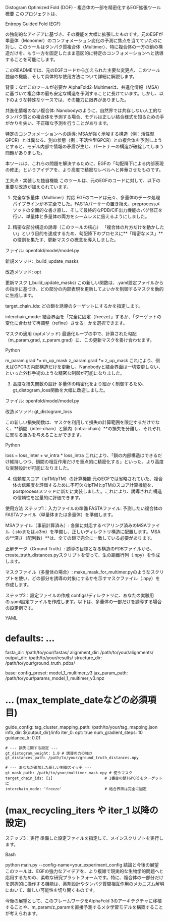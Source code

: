 Distogram Optimized Fold (DOF) - 複合体の一部を精密化するEGF拡張ツール
概要
このプロジェクトは、

Entropy Guided Fold (EGF) 

 の独創的なアイデアに基づき、その機能を大幅に拡張したものです。元のEGFが単量体（Monomer）のコンフォメーション変化の予測に焦点を当てていたのに対し、このツールはタンパク質複合体（Multimer）、特に複合体の一方の鎖の構造だけを、もう一方を固定したまま意図的に特定のコンフォメーションへと誘導することを可能にします。

このREADMEでは、元のEGFコードから加えられた主要な変更点、このツール独自の機能、そして具体的な使用方法について詳細に解説します。

背景：なぜこのツールが必要か
AlphaFold2-Multimerは、共進化情報（MSA）に基づいて複合体の最も安定な構造を予測することに長けています。しかし、以下のような特殊なケースでは、その能力に限界がありました。

共進化情報のない複合体: Nanobodyのように、自然界では共存しない人工的なタンパク質との複合体を予測する場合、モデルは正しい結合様式を知るための手がかりを失い、不正確な予測を行うことがあります。

特定のコンフォメーションへの誘導: MSAが強く示唆する構造（例：活性型GPCR）とは異なる、別の状態（例：不活性型GPCR）との複合体を予測しようとすると、モデル内部で情報の矛盾が生じ、パートナーの構造が破綻してしまう問題がありました。

本ツールは、これらの問題を解決するために、EGFの「勾配降下による内部表現の修正」というアイデアを、より高度で精密なレベルへと昇華させたものです。

工夫点・実装した独自機能
このツールは、元のEGFのコードに対して、以下の重要な改造が加えられています。

1. 完全な多量体（Multimer）対応
EGFのコードは元々、多量体のデータ処理パイプラインが不完全でした。FASTAパーサーの置き換え、preprocessメソッドの全面的な書き直し、そして最終的なPDB/CIF出力機能のバグ修正を行い、単量体と多量体の両方をシームレスに扱えるようにしました。

2. 精密な部分構造の誘導（このツールの核心）
「複合体の片方だけを動かしたい」という目的を達成するため、勾配降下のプロセスに**「精密なメス」**の役割を果たす、更新マスクの概念を導入しました。

ファイル: openfold/model/model.py

新規メソッド: _build_update_masks

改造メソッド: opt

更新マスク (_build_update_masks)
この新しい関数は、.yaml設定ファイルからの指示に基づき、どの部分の内部表現を更新してよいかを制御するマスクを動的に生成します。

target_chain_ids: どの鎖を誘導のターゲットにするかを指定します。

interchain_mode: 結合界面を「完全に固定（freeze）」するか、「ターゲットの変化に合わせて再調整（refine）させる」かを選択できます。

マスクの適用 (optメソッド)
最適化ループの中で、計算された勾配（m_param.grad, z_param.grad）に、この更新マスクを掛け合わせます。

Python

m_param.grad *= m_up_mask
z_param.grad *= z_up_mask
これにより、例えばGPCRの内部構造だけを更新し、Nanobodyと結合界面は一切変更しない、といった外科手術のような精密な制御が可能になりました。

3. 高度な損失関数の設計
多量体の精密化をより細かく制御するため、gt_distogram_loss関数を大幅に改造しました。

ファイル: openfold/model/model.py

改造メソッド: gt_distogram_loss

この新しい損失関数は、マスクを利用して損失の計算範囲を限定するだけでなく、**鎖間（inter-chain）と鎖内（intra-chain）**の損失を分離し、それぞれに異なる重みを与えることができます。

Python

loss = loss_inter + w_intra * loss_intra
これにより、「鎖の内部構造はできるだけ維持しつつ、鎖間の相互作用だけを重点的に精密化する」といった、より高度な実験設計が可能になりました。

4. 信頼度スコア（ipTM/pTM）の計算機能
元のEGFでは省略されていた、複合体の信頼度を評価するために不可欠なipTMとpTMのスコア計算機能を、postprocessメソッドに新たに実装しました。これにより、誘導された構造の信頼性を定量的に評価できます。

使用方法
ステップ1：入力ファイルの準備
FASTAファイル: 予測したい複合体のFASTAファイル（単量体または多量体）を準備します。

MSAファイル（事前計算済み）: 各鎖に対応するペアリング済みのMSAファイル（.stoまたは.a3m）を準備し、正しいディレクトリ構造に配置します。MSAの**深さ（配列数）**は、全ての鎖で完全に一致している必要があります。

正解データ（Ground Truth）: 誘導の目標となる構造のPDBファイルから、create_truth_distances.pyスクリプトを使って、生の距離行列（.npy）を作成します。

マスクファイル（多量体の場合）: make_mask_for_multimer.pyのようなスクリプトを使い、どの部分を誘導の対象にするかを示すマスクファイル（.npy）を作成します。

ステップ2：設定ファイルの作成
configs/ディレクトリに、あなたの実験用の.yaml設定ファイルを作成します。以下は、多量体の一部だけを誘導する場合の設定例です。

YAML

# defaults: ...

fasta_dir: /path/to/your/fastas/
alignment_dir: /path/to/your/alignments/
output_dir: /path/to/your/results/
structure_dir: /path/to/your/ground_truth_pdbs/

base:
  config_preset: model_1_multimer_v3
  jax_param_path: /path/to/your/params_model_1_multimer_v3.npz
  # ... (max_template_dateなどの必須項目)

guide_config:
  tag_cluster_mapping_path: /path/to/your/tag_mapping.json
  info_dir: ${output_dir}/info
  iter_0:
    opt: true
    num_gradient_steps: 10
    guidance_lr: 0.01
    
    # --- 損失に関する設定 ---
    gt_distogram_weight: 1.0 # 誘導の力の強さ
    gt_distances_path: /path/to/your/ground_truth_distances.npy
    
    # --- あなたが追加した新しい制御スイッチ ---
    gt_mask_path: /path/to/your/multimer_mask.npy # 使うマスク
    target_chain_ids: [1]                       # 1番目の鎖(GPCR)をターゲットに
    interchain_mode: 'freeze'                   # 結合界面は完全に固定

  # (max_recycling_iters や iter_1 以降の設定)
ステップ3：実行
準備した設定ファイルを指定して、メインスクリプトを実行します。

Bash

python main.py --config-name=your_experiment_config
結論と今後の展望
このツールは、EGFの強力なアイデアを、より複雑で現実的な生物学的問題へと応用するための、柔軟な研究プラットフォームです。特に、複合体の一部分だけを選択的に操作する機能は、薬剤設計やタンパク質間相互作用のメカニズム解明において、新しい可能性を切り開くものです。

今後の展望として、このフレームワークをAlphaFold 3のアーキテクチャに移植することや、m_param/z_paramを直接予測するメタ学習モデルを構築することが考えられます。
